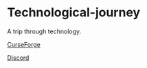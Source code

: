 # Technological-journey

A trip through technology.

[CurseForge](https://www.curseforge.com/minecraft/modpacks/technologicaljourney)

[Discord](https://discord.gg/sKbWskxXdG)
